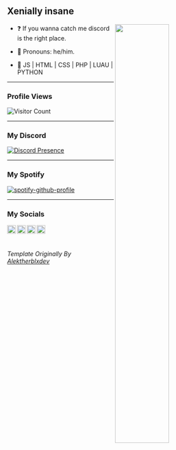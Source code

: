 ## Xenially insane

<img align="right" width="50%" src="https://github.com/xenially/epicstats/blob/master/generated/overview.svg">

-   ❓ If you wanna catch me discord is the right place.

-   :man: Pronouns: he/him.

-   :pencil: JS | HTML | CSS | PHP | LUAU | PYTHON

---

### Profile Views

![Visitor Count](https://profile-counter.glitch.me/levisurely/count.svg)

---

### My Discord 

[![Discord Presence](https://lanyard-profile-readme.vercel.app/api/725408724620935198
                            )](https://discord.com/users/725408724620935198)

---

### My Spotify

[![spotify-github-profile](https://spotify-github-profile.vercel.app/api/view?uid=b41jq2mmbk2bik0ivpg7u27td&cover_image=true&theme=default&bar_color_cover=false)](https://github.com/kittinan/spotify-github-profile)

---

### My Socials

<a href="https://discord.com/users/725408724620935198">
  <img align="left" alt="Discord" width="20px" src="https://simpleicons.org/icons/discord.svg" />
</a>
<a href="https://www.roblox.com/users/481733029/profile">
  <img align="left" alt="Roblox" width="20px" src="https://simpleicons.org/icons/roblox.svg" />
</a>
<a href="https://twitter.com/levisurely">
  <img align="left" alt="Spotify" width="20px" src="https://simpleicons.org/icons/twitter.svg" />
</a>
<a href="https://open.spotify.com/user/b41jq2mmbk2bik0ivpg7u27td">
  <img align="left" alt="Spotify" width="20px" src="https://simpleicons.org/icons/spotify.svg" />
</a>





⠀
---

###### Template Originally By [Alektherblxdev](https://github.com/Alektherblxdev)
